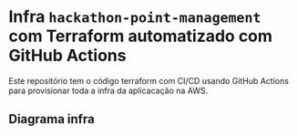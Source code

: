 # Infra `hackathon-point-management` com Terraform automatizado com GitHub Actions

Este repositório tem o código terraform com CI/CD usando GitHub Actions 
para provisionar toda a infra da aplicacação na AWS.

## Diagrama infra
